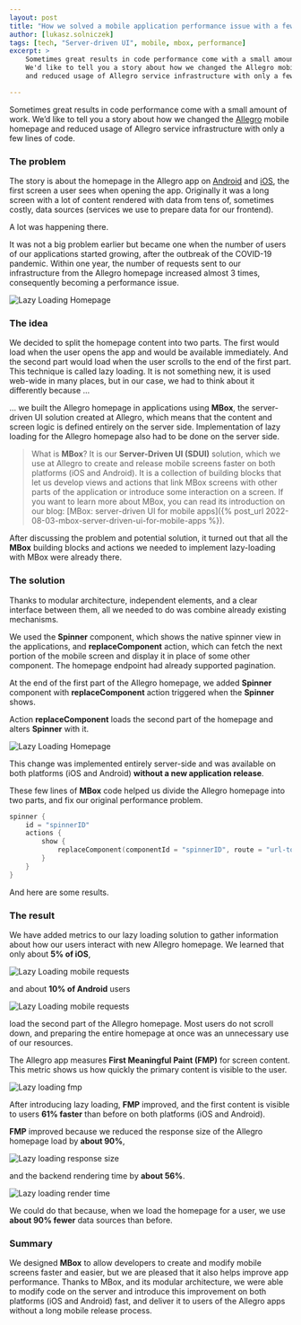 ```yaml
---
layout: post
title: "How we solved a mobile application performance issue with a few lines of code?"
author: [lukasz.solniczek]
tags: [tech, "Server-driven UI", mobile, mbox, performance]
excerpt: >
    Sometimes great results in code performance come with a small amount of work.
    We'd like to tell you a story about how we changed the Allegro mobile homepage
    and reduced usage of Allegro service infrastructure with only a few lines of code.

---
```


Sometimes great results in code performance come with a small amount of work.
We’d like to tell you a story about how we changed the [Allegro](/about-us/) mobile homepage
and reduced usage of Allegro service infrastructure with only a few lines of code.

### The problem

The story is about the homepage in the Allegro app on [Android](https://play.google.com/store/apps/details?id=pl.allegro)
and [iOS](https://apps.apple.com/pl/app/allegro/id305659772), the first screen a user sees when opening the app.
Originally it was a long screen with a lot of content rendered with data from tens of, sometimes costly, data sources (services we use to prepare data for our frontend).

A lot was happening there.

It was not a big problem earlier but became one when the number of users of our applications started growing, after the outbreak of the COVID-19 pandemic.
Within one year, the number of requests sent to our infrastructure from the Allegro homepage increased almost 3 times, consequently becoming a performance issue.

![Lazy Loading Homepage](/img/articles/2023-01-25-lazy-loading-with-mbox/lazy-loading-rps.png)

### The idea

We decided to split the homepage content into two parts. The first would load when the user opens the app and would be available immediately.
And the second part would load when the user scrolls to the end of the first part.
This technique is called lazy loading.
It is not something new, it is used web-wide in many places, but in our case, we had to think about it differently because …

... we built the Allegro homepage in applications using **MBox**, the server-driven UI solution created at Allegro, which means that the content and screen logic is defined entirely on the server side.
Implementation of lazy loading for the Allegro homepage also had to be done on the server side.

> What is **MBox**? It is our **Server-Driven UI (SDUI)** solution, which we use at Allegro to create and release mobile screens faster on both platforms (iOS and Android). It is a collection of building blocks that let us develop views and actions that link MBox screens with other parts of the application or introduce some interaction on a screen.
If you want to learn more about MBox, you can read its introduction on our blog: [MBox: server-driven UI for mobile apps]({% post_url 2022-08-03-mbox-server-driven-ui-for-mobile-apps %}).

After discussing the problem and potential solution, it turned out that all the **MBox** building blocks and actions we
needed to implement lazy-loading with MBox were already there.

### The solution

Thanks to modular architecture, independent elements, and a clear interface between them, all we needed to do was combine already existing mechanisms.

We used the **Spinner** component, which shows the native spinner view in the applications, and **replaceComponent** action, which can fetch the next portion of the mobile screen and display it in place of some other component.
The homepage endpoint had already supported pagination.

At the end of the first part of the Allegro homepage, we added **Spinner** component with **replaceComponent** action triggered when the **Spinner** shows.

Action **replaceComponent** loads the second part of the homepage and alters **Spinner** with it.

![Lazy Loading Homepage](/img/articles/2023-01-25-lazy-loading-with-mbox/lazy-loading-homepage.png)

This change was implemented entirely server-side and was available on both platforms (iOS and Android) **without a new application release**.

These few lines of **MBox** code helped us divide the Allegro homepage into two parts, and fix our original performance problem.

```kotlin
spinner {
    id = "spinnerID"
    actions {
        show {
            replaceComponent(componentId = "spinnerID", route = "url-to-second-part")
        }
    }
}
```

And here are some results.

### The result

We have added metrics to our lazy loading solution to gather information about how our users interact with new Allegro homepage.
We learned that only about **5% of iOS**,

![Lazy Loading mobile requests](/img/articles/2023-01-25-lazy-loading-with-mbox/lazy-loading-mobile-requests-ios.png)

and about **10% of Android** users

![Lazy Loading mobile requests](/img/articles/2023-01-25-lazy-loading-with-mbox/lazy-loading-mobile-requests-android.png)

load the second part of the Allegro homepage.
Most users do not scroll down, and preparing the entire homepage at once was an unnecessary use of our resources.

The Allegro app measures **First Meaningful Paint (FMP)** for screen content. This metric shows us how quickly the primary content is visible to the user.

![Lazy loading fmp](/img/articles/2023-01-25-lazy-loading-with-mbox/lazy-loading-fmp.png)

After introducing lazy loading, **FMP** improved, and the first content is visible to users **61% faster** than before on both platforms (iOS and Android).

**FMP** improved because we reduced the response size of the Allegro homepage load by **about 90%**,

![Lazy loading response size](/img/articles/2023-01-25-lazy-loading-with-mbox/lazy-loading-response-size.png)

and the backend rendering time by **about 56%**.

![Lazy loading render time](/img/articles/2023-01-25-lazy-loading-with-mbox/lazy-loading-render-time.png)

We could do that because, when we load the homepage for a user, we use **about 90% fewer** data sources than before.

### Summary

We designed **MBox** to allow developers to create and modify mobile screens faster and easier, but we are pleased that it also helps improve app performance. Thanks to MBox, and its modular architecture, we were able to modify
code on the server and introduce this improvement on both platforms (iOS and Android) fast, and deliver it to users of the Allegro apps without a long mobile release process.
